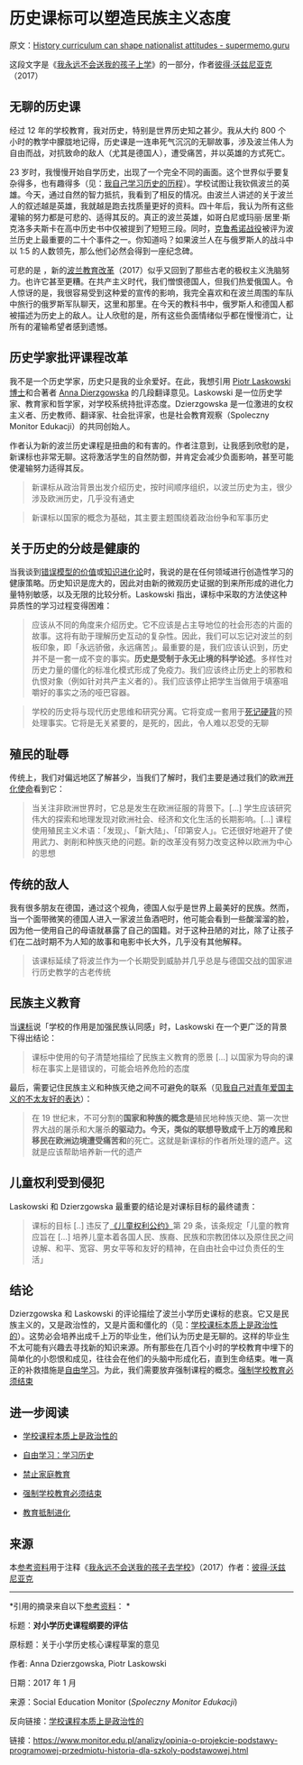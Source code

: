 # 历史课标可以塑造民族主义态度

原文：[History curriculum can shape nationalist attitudes - supermemo.guru](https://supermemo.guru/wiki/History_curriculum_can_shape_nationalist_attitudes)

这段文字是《[我永远不会送我的孩子上学](https://supermemo.guru/wiki/Problem_of_Schooling)》的一部分，作者[彼得·沃兹尼亚克](https://supermemo.guru/wiki/Piotr_Wozniak)（2017）

## 无聊的历史课

经过 12 年的学校教育，我对历史，特别是世界历史知之甚少。我从大约 800 个小时的教学中朦胧地记得，历史课是一连串死气沉沉的无聊故事，涉及波兰伟人为自由而战，对抗致命的敌人（尤其是德国人），遭受痛苦，并以英雄的方式死亡。

23 岁时，我慢慢开始自学历史，出现了一个完全不同的画面。这个世界似乎要复杂得多，也有趣得多（见：[我自己学习历史的历程](https://supermemo.guru/wiki/Learning_history:_school_vs._self-directed_learning)）。学校试图让我钦佩波兰的英雄。今天，通过自然的智力抵抗，我看到了相反的情况。由波兰人讲述的关于波兰人的叙述越是英雄，我就越是跑去找质量更好的资料。四十年后，我认为所有这些灌输的努力都是可悲的、适得其反的。真正的波兰英雄，如哥白尼或玛丽·居里·斯克洛多夫斯卡在高中历史书中仅被提到了短短三段。同时，[克鲁希诺战役](https://en.wikipedia.org/wiki/Battle_of_Klushino)被评为波兰历史上最重要的二十个事件之一。你知道吗？如果波兰人在与俄罗斯人的战斗中以 1:5 的人数领先，那么他们必然会得到一座纪念碑。

可悲的是 ，新的[波兰教育改革](https://supermemo.guru/wiki/Polish_education_reform)（2017）似乎又回到了那些古老的极权主义洗脑努力。也许它甚至更糟。在共产主义时代，我们憎恨德国人，但我们热爱俄国人。令人惊讶的是，我很容易受到这种爱的宣传的影响，我完全喜欢和在波兰周围的车队中旅行的俄罗斯军队聊天，这里和那里。在今天的教科书中，俄罗斯人和德国人都被描述为历史上的敌人。让人欣慰的是，所有这些负面情绪似乎都在慢慢消亡，让所有的灌输希望者感到遗憾。

## 历史学家批评课程改革

我不是一个历史学家，历史只是我的业余爱好。在此，我想引用 [Piotr Laskowski 博士](http://www.isns.uw.edu.pl/index.php?isns=o-instytucie-pracownicy-laskowski)和合著者 [Anna Dierzgowska](http://stl.org.pl/profil/anna-dzierzgowska/) 的几段翻译意见。Laskowski 是一位历史学家、教育家和哲学家，对学校系统持批评态度。Dzierzgowska 是一位激进的女权主义者、历史教师、翻译家、社会批评家，也是社会教育观察（Spoleczny Monitor Edukacji）的共同创始人。

作者认为新的波兰历史课程是扭曲的和有害的。作者注意到，让我感到欣慰的是，新课标也非常无聊。这将激活学生的自然防御，并肯定会减少负面影响，甚至可能使灌输努力适得其反。

> 新课标从政治背景出发介绍历史，按时间顺序组织，以波兰历史为主，很少涉及欧洲历史，几乎没有通史

> 新课标以国家的概念为基础，其主要主题围绕着政治纷争和军事历史

## 关于历史的分歧是健康的

当我谈到[错误模型的价值](https://supermemo.guru/wiki/Value_of_wrong_models)或[知识进化论](https://supermemo.guru/wiki/Knowledge_darwinism)时，我说的是在任何领域进行创造性学习的健康策略。历史知识是庞大的，因此对由新的微观历史证据的到来所形成的进化力量特别敏感，以及无限的比较分析。Laskowski 指出，课标中采取的方法使这种异质性的学习过程变得困难：

> 应该从不同的角度来介绍历史。它不应该是占主导地位的社会形态的片面的故事。这将有助于理解历史互动的复杂性。因此，我们可以忘记对波兰的刻板印象，即「永远骄傲，永远痛苦」。最重要的是，我们应该认识到，历史并不是一套一成不变的事实。**历史是受制于永无止境的科学论述**。多样性对历史力量的僵化的标准化模式形成了免疫力。我们应该终止历史上的邪教和仇恨对象（例如针对共产主义者的）。我们应该停止把学生当做用于填塞咀嚼好的事实之汤的哑巴容器。

> 学校的历史将与现代历史思维和研究分离。它将变成一套用于[死记硬背](https://supermemo.guru/wiki/Cramming)的预处理事实。它将是无关紧要的，是死的，因此，令人难以忍受的无聊

## 殖民的耻辱

传统上，我们对偏远地区了解甚少，当我们了解时，我们主要是通过我们的欧洲[开化使命](http://en.wikipedia.org/wiki/Civilizing_mission)看到它：

> 当关注非欧洲世界时，它总是发生在欧洲征服的背景下。[…] 学生应该研究伟大的探索和地理发现对欧洲社会、经济和文化生活的长期影响。[…] 课程使用殖民主义术语：「发现」、「新大陆」、「印第安人」。它还很好地避开了使用武力、剥削和种族灭绝的问题。新的改革没有努力改变这种以欧洲为中心的思想

## 传统的敌人

我有很多朋友在德国，通过这个视角，德国人似乎是世界上最美好的民族。然而，当一个面带微笑的德国人进入一家波兰鱼酒吧时，他可能会看到一些酸溜溜的脸，因为他一使用自己的母语就暴露了自己的国籍。对于这种丑陋的对比，除了让孩子们在二战时期不为人知的故事和电影中长大外，几乎没有其他解释。

> 该课标延续了将波兰作为一个长期受到威胁并几乎总是与德国交战的国家进行历史教学的古老传统

## 民族主义教育

当[课标](https://supermemo.guru/wiki/Curriculum)说「学校的作用是加强民族认同感」时，Laskowski 在一个更广泛的背景下得出结论：

> 课标中使用的句子清楚地描绘了民族主义教育的愿景 […] 以国家为导向的课标在事实上是错误的，可能会培养危险的态度

最后，需要记住民族主义和种族灭绝之间不可避免的联系（见[我自己对青年爱国主义的不太友好的表达](https://supermemo.guru/wiki/I_stopped_being_patriotic)）：

> 在 19 世纪末，不可分割的**国家和种族的概念是**殖民地种族灭绝、第一次世界大战的屠杀和大屠杀**的驱动力。今天，类似的联想导致成千上万的难民和移民在欧洲边境遭受痛苦和**的死亡。这就是新课标的作者所处理的遗产。这就是应该帮助培养新一代的遗产

## 儿童权利受到侵犯

Laskowski 和 Dzierzgowska 最重要的结论是对课标目标的最终谴责：

> 课标的目标 [..] 违反了[《儿童权利公约》](https://en.wikipedia.org/wiki/Convention_on_the_Rights_of_the_Child)第 29 条，该条规定「儿童的教育应旨在 [...] 培养儿童本着各国人民、族裔、民族和宗教团体以及原住民之间谅解、和平、宽容、男女平等和友好的精神，在自由社会中过负责任的生活」

## 结论

Dzierzgowska 和 Laskowski 的评论描绘了波兰小学历史课标的悲哀。它又是民族主义的，又是政治性的，又是片面和僵化的（见：[学校课标本质上是政治性的](https://supermemo.guru/wiki/School_curriculum_is_inherently_political)）。这势必会培养出成千上万的毕业生，他们认为历史是无聊的。这样的毕业生不太可能有兴趣去寻找新的知识来源。所有那些在几百个小时的学校教育中埋下的简单化的小怨恨和成见，往往会在他们的头脑中形成化石，直到生命结束。唯一真正的补救措施是[自由学习](https://supermemo.guru/wiki/Free_learning)。为此，我们需要放弃强制课程的概念。[强制学校教育必须结束](https://supermemo.guru/wiki/Compulsory_schooling_must_end)

## 进一步阅读

- [学校课程本质上是政治性的](https://supermemo.guru/wiki/School_curriculum_is_inherently_political)

- [自由学习：学习历史](https://supermemo.guru/wiki/Learning_history:_school_vs._self-directed_learning)

- [禁止家庭教育](https://supermemo.guru/wiki/Ban_on_homeschooling)

- [强制学校教育必须结束](https://supermemo.guru/wiki/Compulsory_schooling_must_end)

- [教育抵制进化](https://supermemo.guru/wiki/Education_counteracts_evolution)

## 来源

本[参考资料](https://supermemo.guru/wiki/References)用于注释《[我永远不会送我的孩子去学校](https://supermemo.guru/wiki/Problem_of_Schooling)》（2017）作者：[彼得·沃兹尼亚克](https://supermemo.guru/wiki/Piotr_Wozniak)

------

*引用的摘录来自以下[参考资料](https://supermemo.guru/wiki/References)： *

标题：**对小学历史课程纲要的评估**

原标题：关于小学历史核心课程草案的意见

作者: Anna Dzierzgowska, Piotr Laskowski

日期：2017 年 1 月

来源：Social Education Monitor (*Spoleczny Monitor Edukacji*)

反向链接：[学校课程本质上是政治性的](https://supermemo.guru/wiki/School_curriculum_is_inherently_political)

链接：https://www.monitor.edu.pl/analizy/opinia-o-projekcie-podstawy-programowej-przedmiotu-historia-dla-szkoly-podstawowej.html